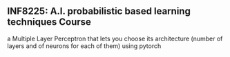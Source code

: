## INF8225: A.I. probabilistic based learning techniques Course
a Multiple Layer Perceptron that lets you choose its architecture (number of layers and of neurons for each of them) using pytorch
